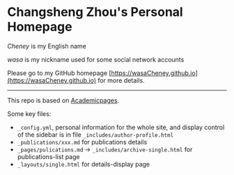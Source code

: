 <!-- Shown in GitHub Repo page  -->
# Changsheng Zhou's Personal Homepage

*Cheney* is my English name

*wasa* is my nickname used for some social network accounts

Please go to my GitHub homepage [https://wasaCheney.github.io](https://wasaCheney.github.io)
for more details.

-----
This repo is based on [Academicpages](https://github.com/academicpages/academicpages.github.io).

Some key files:
- `_config.yml`, personal information for the whole site, and display control of the sidebar is in file `_includes/author-profile.html`
- `_publications/xxx.md` for publications details
- `_pages/pulications.md` -> `_includes/archive-single.html` for publications-list page
- `_layouts/single.html` for details-display page
